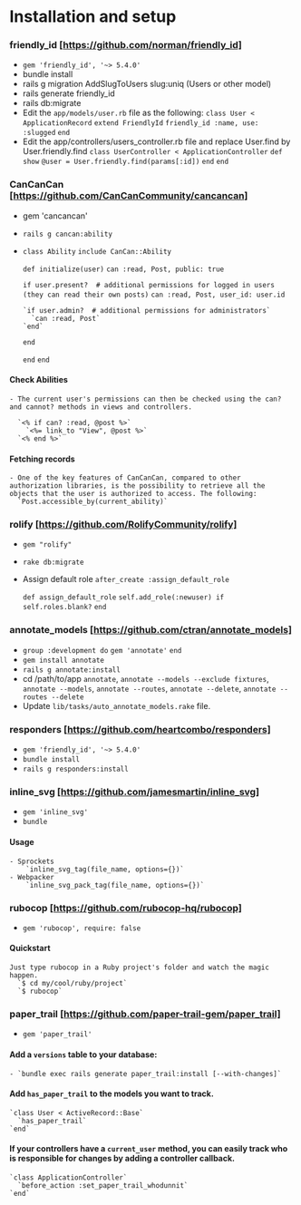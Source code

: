 # Installation and setup

### friendly_id [https://github.com/norman/friendly_id]

  - `gem 'friendly_id', '~> 5.4.0'`
  - bundle install
  - rails g migration AddSlugToUsers slug:uniq (Users or other model)
  - rails generate friendly_id
  - rails db:migrate
  - Edit the `app/models/user.rb` file as the following:
    `class User < ApplicationRecord`
      `extend FriendlyId`
      `friendly_id :name, use: :slugged`
    `end`
  - Edit the app/controllers/users_controller.rb file and replace User.find by User.friendly.find
      `class UserController < ApplicationController`
        `def show`
          `@user = User.friendly.find(params[:id])`
        `end`
      `end`


### CanCanCan [https://github.com/CanCanCommunity/cancancan]

  - gem 'cancancan'
  - `rails g cancan:ability`
  - `class Ability`
      `include CanCan::Ability`

      `def initialize(user)`
      `can :read, Post, public: true`

      `if user.present?  # additional permissions for logged in users (they can read their own posts)`
        `can :read, Post, user_id: user.id`

        `if user.admin?  # additional permissions for administrators`
          `can :read, Post`
        `end`
      `end`

      `end`
    `end`

  #### Check Abilities
    - The current user's permissions can then be checked using the can? and cannot? methods in views and controllers.

      `<% if can? :read, @post %>`
        `<%= link_to "View", @post %>`
      `<% end %>`

  #### Fetching records
    - One of the key features of CanCanCan, compared to other authorization libraries, is the possibility to retrieve all the objects that the user is authorized to access. The following:
      `Post.accessible_by(current_ability)`


### rolify [https://github.com/RolifyCommunity/rolify]
  - `gem "rolify"`
  - `rake db:migrate`
  - Assign default role
    `after_create :assign_default_role`

    `def assign_default_role`
      `self.add_role(:newuser) if self.roles.blank?`
    `end`


### annotate_models [https://github.com/ctran/annotate_models]

  - `group :development do`
      `gem 'annotate'`
    `end`
  - `gem install annotate`
  - `rails g annotate:install`
  - cd /path/to/app
      `annotate`, `annotate --models --exclude fixtures`, `annotate --models`, `annotate --routes`, `annotate --delete`, `annotate --routes --delete`
  - Update `lib/tasks/auto_annotate_models.rake` file.

### responders [https://github.com/heartcombo/responders]
  - `gem 'friendly_id', '~> 5.4.0'`
  - `bundle install`
  - `rails g responders:install`

### inline_svg [https://github.com/jamesmartin/inline_svg]

  - `gem 'inline_svg'`
  - `bundle`

  #### Usage
    - Sprockets
        `inline_svg_tag(file_name, options={})`
    - Webpacker
        `inline_svg_pack_tag(file_name, options={})`


### rubocop [https://github.com/rubocop-hq/rubocop]

  - `gem 'rubocop', require: false`
  
  #### Quickstart
    Just type rubocop in a Ruby project's folder and watch the magic happen.
      `$ cd my/cool/ruby/project`
      `$ rubocop`


### paper_trail [https://github.com/paper-trail-gem/paper_trail]

  - `gem 'paper_trail'`
  
  #### Add a `versions` table to your database:
    - `bundle exec rails generate paper_trail:install [--with-changes]`


  #### Add `has_paper_trail` to the models you want to track.
    `class User < ActiveRecord::Base`
      `has_paper_trail`
    `end`
  #### If your controllers have a `current_user` method, you can easily track who is responsible for changes by adding a controller callback.
    `class ApplicationController`
      `before_action :set_paper_trail_whodunnit`
    `end`
